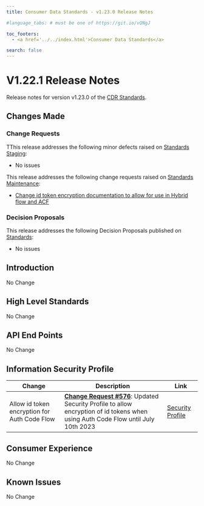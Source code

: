 ```yaml
---
title: Consumer Data Standards - v1.23.0 Release Notes

#language_tabs: # must be one of https://git.io/vQNgJ

toc_footers:
  - <a href='../../index.html'>Consumer Data Standards</a>

search: false
---
```


# V1.22.1 Release Notes
Release notes for version v1.23.0 of the [CDR Standards](../../index.html).

## Changes Made
### Change Requests

TThis release addresses the following minor defects raised on [Standards Staging](https://github.com/ConsumerDataStandardsAustralia/standards-staging/issues):

- No issues


This release addresses the following change requests raised on [Standards Maintenance](https://github.com/ConsumerDataStandardsAustralia/standards-maintenance/issues):

- [Change id token encryption documentation to allow for use in Hybrid flow and ACF](https://github.com/ConsumerDataStandardsAustralia/standards-maintenance/issues/576)

### Decision Proposals

This release addresses the following Decision Proposals published on [Standards](https://github.com/ConsumerDataStandardsAustralia/standards/issues):

- No issues

## Introduction

No Change

## High Level Standards

No Change


## API End Points

No Change


## Information Security Profile

|Change|Description|Link|
|------|-----------|----|
| Allow id token encryption for Auth Code Flow | [**Change Request #576**](https://github.com/ConsumerDataStandardsAustralia/standards-maintenance/issues/576): Updated Security Profile to allow encryption of id tokens when using Auth Code Flow until July 10th 2023 | [Security Profile](../../#security-profile) |


## Consumer Experience

No Change

## Known Issues

No Change